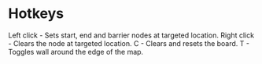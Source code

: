 # Hotkeys
Left click - Sets start, end and barrier nodes at targeted location.
Right click - Clears the node at targeted location.
C - Clears and resets the board.
T - Toggles wall around the edge of the map.
